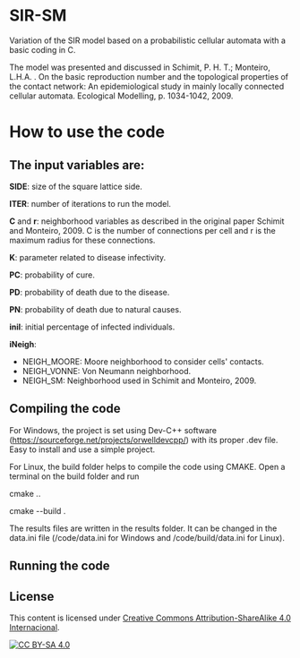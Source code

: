# SIR-SM
Variation of the SIR model based on a probabilistic cellular automata with a basic coding in C.
 
The model was presented and discussed in Schimit, P. H. T.; Monteiro, L.H.A. . On the basic reproduction number and the topological properties of the contact network: An epidemiological study in mainly locally connected cellular automata. Ecological Modelling, p. 1034-1042, 2009.
 
# How to use the code

## The input variables are:

**SIDE**: size of the square lattice side.

**ITER**: number of iterations to run the model.

**C** and **r**: neighborhood variables as described in the original paper Schimit and Monteiro, 2009. C is the number of connections per cell and r is the maximum radius for these connections.

**K**: parameter related to disease infectivity.

**PC**: probability of cure.

**PD**: probability of death due to the disease.

**PN**: probability of death due to natural causes.

**iniI**: initial percentage of infected individuals.

**iNeigh**:
- NEIGH_MOORE: Moore neighborhood to consider cells' contacts.
- NEIGH_VONNE: Von Neumann neighborhood.
- NEIGH_SM: Neighborhood used in Schimit and Monteiro, 2009.

## Compiling the code

For Windows, the project is set using Dev-C++ software (https://sourceforge.net/projects/orwelldevcpp/) with its proper .dev file. Easy to install and use a simple project.

For Linux, the build folder helps to compile the code using CMAKE. Open a terminal on the build folder and run

cmake ..

cmake --build .

The results files are written in the results folder. It can be changed in the data.ini file (/code/data.ini for Windows and /code/build/data.ini for Linux).

## Running the code

## License

This content is licensed under [Creative Commons Attribution-ShareAlike 4.0 Internacional](http://creativecommons.org/licenses/by-sa/4.0/).

[![CC BY-SA 4.0](https://licensebuttons.net/l/by-sa/4.0/88x31.png)](http://creativecommons.org/licenses/by-sa/4.0/)

